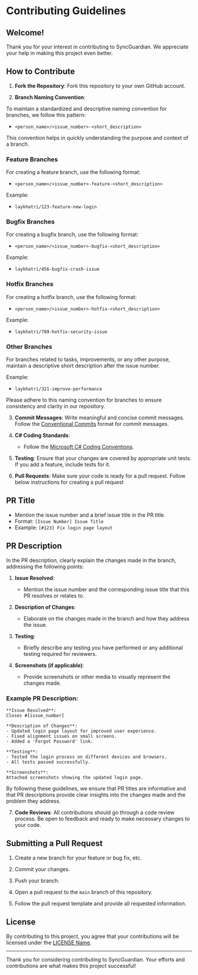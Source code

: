 # Contributing Guidelines

## Welcome!
Thank you for your interest in contributing to SyncGuardian. We appreciate your help in making this project even better.

## How to Contribute

1. **Fork the Repository**: Fork this repository to your own GitHub account.

2. **Branch Naming Convention**: 

To maintain a standardized and descriptive naming convention for branches, we follow this pattern:

- `<person_name>/<issue_number>-<short_description>`

This convention helps in quickly understanding the purpose and context of a branch.

### Feature Branches

For creating a feature branch, use the following format:

- `<person_name>/<issue_number>-feature-<short_description>`

Example:
- `laykhatri/123-feature-new-login`

### Bugfix Branches

For creating a bugfix branch, use the following format:

- `<person_name>/<issue_number>-bugfix-<short_description>`

Example:
- `laykhatri/456-bugfix-crash-issue`

### Hotfix Branches

For creating a hotfix branch, use the following format:

- `<person_name>/<issue_number>-hotfix-<short_description>`

Example:
- `laykhatri/789-hotfix-security-issue`

### Other Branches

For branches related to tasks, improvements, or any other purpose, maintain a descriptive short description after the issue number.

Example:
- `laykhatri/321-improve-performance`

Please adhere to this naming convention for branches to ensure consistency and clarity in our repository.


3. **Commit Messages**: Write meaningful and concise commit messages. Follow the [Conventional Commits](https://www.conventionalcommits.org/en/v1.0.0/) format for commit messages.

4. **C# Coding Standards**:
   - Follow the [Microsoft C# Coding Conventions](https://docs.microsoft.com/en-us/dotnet/csharp/programming-guide/inside-a-program/coding-conventions).

5. **Testing**: Ensure that your changes are covered by appropriate unit tests. If you add a feature, include tests for it.

6. **Pull Requests**: Make sure your code is ready for a pull request. Follow below instructions for creating a pull request

## PR Title

- Mention the issue number and a brief issue title in the PR title.
- Format: `[Issue Number] Issue Title`
- Example: `[#123] Fix login page layout`

## PR Description

In the PR description, clearly explain the changes made in the branch, addressing the following points:

1. **Issue Resolved**:
   - Mention the issue number and the corresponding issue title that this PR resolves or relates to.

2. **Description of Changes**:
   - Elaborate on the changes made in the branch and how they address the issue.
   
3. **Testing**:
   - Briefly describe any testing you have performed or any additional testing required for reviewers.

4. **Screenshots (if applicable)**:
   - Provide screenshots or other media to visually represent the changes made.

### Example PR Description:

```
**Issue Resolved**:
Closes #[issue_number]

**Description of Changes**:
- Updated login page layout for improved user experience.
- Fixed alignment issues on small screens.
- Added a 'Forgot Password' link.

**Testing**:
- Tested the login process on different devices and browsers.
- All tests passed successfully.

**Screenshots**:
Attached screenshots showing the updated login page.
```

By following these guidelines, we ensure that PR titles are informative and that PR descriptions provide clear insights into the changes made and the problem they address.

7. **Code Reviews**: All contributions should go through a code review process. Be open to feedback and ready to make necessary changes to your code.

## Submitting a Pull Request

1. Create a new branch for your feature or bug fix, etc.
   
2. Commit your changes.
   
3. Push your branch.
   
4. Open a pull request to the `main` branch of this repository.

5. Follow the pull request template and provide all requested information.

## License

By contributing to this project, you agree that your contributions will be licensed under the [LICENSE Name](LICENSE.md).

---

Thank you for considering contributing to SyncGuardian. Your efforts and contributions are what makes this project successful!